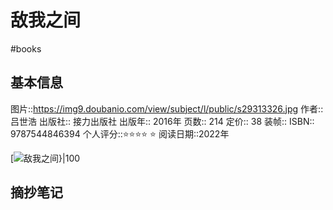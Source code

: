 ---
---

# 敌我之间
#books 
## 基本信息

图片::https://img9.doubanio.com/view/subject/l/public/s29313326.jpg
作者:: 吕世浩
出版社:: 接力出版社
出版年:: 2016年
页数:: 214
定价:: 38
装帧:: 
ISBN:: 9787544846394
个人评分::⭐⭐⭐⭐ ⭐
阅读日期::2022年

 [![敌我之间}|100](https://img9.doubanio.com/view/subject/l/public/s29313326.jpg )

## 摘抄笔记
